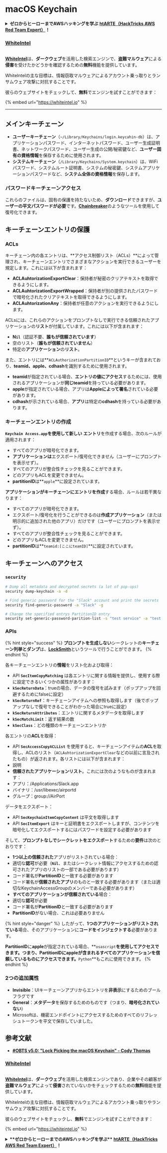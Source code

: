 # macOS Keychain

<details>

<summary><strong>ゼロからヒーローまでAWSハッキングを学ぶ</strong> <a href="https://training.hacktricks.xyz/courses/arte"><strong>htARTE（HackTricks AWS Red Team Expert）</strong></a><strong>！</strong></summary>

HackTricksをサポートする他の方法：

- **HackTricksで企業を宣伝したい**または**HackTricksをPDFでダウンロードしたい**場合は、[**SUBSCRIPTION PLANS**](https://github.com/sponsors/carlospolop)をチェックしてください！
- [**公式PEASS＆HackTricksグッズ**](https://peass.creator-spring.com)を入手する
- [**The PEASS Family**](https://opensea.io/collection/the-peass-family)を発見し、独占的な[**NFTs**](https://opensea.io/collection/the-peass-family)のコレクションを見る
- **💬 [Discordグループ](https://discord.gg/hRep4RUj7f)**に参加するか、[Telegramグループ](https://t.me/peass)に参加するか、**Twitter**で**@carlospolopm**をフォローする🐦 [**@carlospolopm**](https://twitter.com/hacktricks_live)**。**
- **ハッキングテクニックを共有するには、**[**HackTricks**](https://github.com/carlospolop/hacktricks)と[**HackTricks Cloud**](https://github.com/carlospolop/hacktricks-cloud)のGitHubリポジトリにPRを提出してください。

</details>

### [WhiteIntel](https://whiteintel.io)

<figure><img src="../../.gitbook/assets/image (1227).png" alt=""><figcaption></figcaption></figure>

[**WhiteIntel**](https://whiteintel.io)は、**ダークウェブ**を活用した検索エンジンで、**盗難マルウェア**による**侵害**を受けたかどうかを確認するための**無料**機能を提供しています。

WhiteIntelの主な目標は、情報窃取マルウェアによるアカウント乗っ取りとランサムウェア攻撃に対抗することです。

彼らのウェブサイトをチェックして、**無料**でエンジンを試すことができます：

{% embed url="https://whiteintel.io" %}

***

## メインキーチェーン

- **ユーザーキーチェーン**（`~/Library/Keychains/login.keycahin-db`）は、アプリケーションパスワード、インターネットパスワード、ユーザー生成証明書、ネットワークパスワード、ユーザー生成の公開/秘密鍵など、**ユーザー固有の資格情報**を保存するために使用されます。
- **システムキーチェーン**（`/Library/Keychains/System.keychain`）は、WiFiパスワード、システムルート証明書、システムの秘密鍵、システムアプリケーションパスワードなど、**システム全体の資格情報**を保存します。

### パスワードキーチェーンアクセス

これらのファイルは、固有の保護を持たないため、**ダウンロード**できますが、**ユーザーの平文パスワードが必要**です。[**Chainbreaker**](https://github.com/n0fate/chainbreaker)のようなツールを使用して復号化できます。

## キーチェーンエントリの保護

### ACLs

キーチェーン内の各エントリは、**アクセス制御リスト（ACLs）**によって管理され、キーチェーンエントリでさまざまなアクションを実行できるユーザーを規定します。これには以下が含まれます：

- **ACLAuhtorizationExportClear**：保持者が秘密のクリアテキストを取得できるようにします。
- **ACLAuhtorizationExportWrapped**：保持者が別の提供されたパスワードで暗号化されたクリアテキストを取得できるようにします。
- **ACLAuhtorizationAny**：保持者が任意のアクションを実行できるようにします。

ACLsには、これらのアクションをプロンプトなしで実行できる信頼されたアプリケーションの**リスト**が付属しています。これには以下が含まれます：

- **N`il`**（認証不要、**誰もが信頼されています**）
- 空のリスト（**誰もが信頼されていません**）
- 特定の**アプリケーション**の**リスト**。

また、エントリには**`ACLAuthorizationPartitionID`**というキーが含まれており、**teamid、apple、cdhash**を識別するために使用されます。

- **teamid**が指定されている場合、**エントリの値にアクセス**するためには、使用されるアプリケーションが**同じteamid**を持っている必要があります。
- **apple**が指定されている場合、アプリは**Appleによって署名**されている必要があります。
- **cdhash**が示されている場合、**アプリ**は特定の**cdhash**を持っている必要があります。

### キーチェーンエントリの作成

**`Keychain Access.app`**を使用して**新しい** **エントリ**を作成する場合、次のルールが適用されます：

- すべてのアプリが暗号化できます。
- **アプリケーションは**エクスポート/復号化できません（ユーザーにプロンプトを表示せず）。
- すべてのアプリが整合性チェックを見ることができます。
- どのアプリもACLを変更できません。
- **partitionID**は**`apple`**に設定されています。

**アプリケーションがキーチェーンにエントリを作成**する場合、ルールは若干異なります：

- すべてのアプリが暗号化できます。
- エクスポート/復号化を行うことができるのは**作成アプリケーション**（または明示的に追加された他のアプリ）だけです（ユーザーにプロンプトを表示せず）。
- すべてのアプリが整合性チェックを見ることができます。
- どのアプリもACLを変更できません。
- **partitionID**は**`teamid:[ここにteamID]`**に設定されています。

## キーチェーンへのアクセス

### `security`
```bash
# Dump all metadata and decrypted secrets (a lot of pop-ups)
security dump-keychain -a -d

# Find generic password for the "Slack" account and print the secrets
security find-generic-password -a "Slack" -g

# Change the specified entrys PartitionID entry
security set-generic-password-parition-list -s "test service" -a "test acount" -S
```
### APIs

{% hint style="success" %}
**プロンプトを生成しない**シークレットの**キーチェーン列挙とダンプ**は、[**LockSmith**](https://github.com/its-a-feature/LockSmith)というツールで行うことができます。
{% endhint %}

各キーチェーンエントリの**情報**をリスト化および取得：

* API **`SecItemCopyMatching`** は各エントリに関する情報を提供し、使用する際に設定できるいくつかの属性があります：
* **`kSecReturnData`**：trueの場合、データの復号を試みます（ポップアップを回避するためにfalseに設定）
* **`kSecReturnRef`**：キーチェーンアイテムへの参照も取得します（後でポップアップなしで復号できることがわかった場合にtrueに設定）
* **`kSecReturnAttributes`**：エントリに関するメタデータを取得します
* **`kSecMatchLimit`**：返す結果の数
* **`kSecClass`**：どの種類のキーチェーンエントリか

各エントリの**ACL**を取得：

* API **`SecAccessCopyACLList`** を使用すると、キーチェーンアイテムの**ACL**を取得し、ACLのリスト（`ACLAuhtorizationExportClear`などの以前に言及されたもの）が返されます。各リストには以下が含まれます：
* 説明
* **信頼されたアプリケーションリスト**。これには次のようなものが含まれます：
* アプリ：/Applications/Slack.app
* バイナリ：/usr/libexec/airportd
* グループ：group://AirPort

データをエクスポート：

* API **`SecKeychainItemCopyContent`** は平文を取得します
* API **`SecItemExport`** はキーと証明書をエクスポートしますが、コンテンツを暗号化してエクスポートするにはパスワードを設定する必要があります

そして、**プロンプトなしでシークレットをエクスポート**するための**要件**は次のとおりです：

* **1つ以上の信頼された**アプリがリストされている場合：
* 適切な**認可**が必要（**`Nil`**、またはシークレット情報にアクセスするための認可されたアプリのリストの一部である必要があります）
* コード署名が**PartitionID**と一致する必要があります
* コード署名が**信頼されたアプリ**のものと一致する必要があります（または適切なKeychainAccessGroupのメンバーである必要があります）
* **すべてのアプリケーションが信頼されている**場合：
* 適切な**認可**が必要
* コード署名が**PartitionID**と一致する必要があります
* **PartitionID**がない場合、これは必要ありません

{% hint style="danger" %}
したがって、**1つのアプリケーションがリストされている**場合、そのアプリケーションに**コードをインジェクトする**必要があります。

**PartitionID**に**apple**が指定されている場合、**`osascript`**を使用してアクセスできます。つまり、PartitionIDにappleが含まれるすべてのアプリケーションを信頼しているものにアクセスできます。**`Python`**もこれに使用できます。
{% endhint %}

### 2つの追加属性

* **Invisible**：UIキーチェーンアプリからエントリを**非表示**にするためのブールフラグです
* **General**：**メタデータ**を保存するためのものです（つまり、**暗号化されていない**）
* Microsoftは、機密エンドポイントにアクセスするためのすべてのリフレッシュトークンを平文で保存していました。

## 参考文献

* [**#OBTS v5.0: "Lock Picking the macOS Keychain" - Cody Thomas**](https://www.youtube.com/watch?v=jKE1ZW33JpY)

### [WhiteIntel](https://whiteintel.io)

<figure><img src="../../.gitbook/assets/image (1227).png" alt=""><figcaption></figcaption></figure>

[**WhiteIntel**](https://whiteintel.io)は、**ダークウェブ**を活用した検索エンジンであり、企業やその顧客が**盗難マルウェア**によって**侵害**されていないかをチェックするための**無料**機能を提供しています。

WhiteIntelの主な目標は、情報窃取マルウェアによるアカウント乗っ取りやランサムウェア攻撃に対抗することです。

彼らのウェブサイトをチェックし、**無料**でエンジンを試すことができます：

{% embed url="https://whiteintel.io" %}

<details>

<summary><strong>**ゼロからヒーローまでのAWSハッキングを学ぶ**</strong> <a href="https://training.hacktricks.xyz/courses/arte"><strong>htARTE（HackTricks AWS Red Team Expert）</strong></a><strong>！</strong></summary>

HackTricksをサポートする他の方法：

* **HackTricksで企業を宣伝したい**、または**HackTricksをPDFでダウンロードしたい**場合は、[**SUBSCRIPTION PLANS**](https://github.com/sponsors/carlospolop)をチェックしてください！
* [**公式PEASS＆HackTricksのグッズ**](https://peass.creator-spring.com)を手に入れる
* [**The PEASS Family**](https://opensea.io/collection/the-peass-family)を発見し、独占的な[NFTs](https://opensea.io/collection/the-peass-family)コレクションを見つける
* 💬 [**Discordグループ**](https://discord.gg/hRep4RUj7f)または[**telegramグループ**](https://t.me/peass)に**参加**するか、**Twitter** 🐦 [**@carlospolopm**](https://twitter.com/hacktricks\_live)をフォローする。
* **HackTricks**と**HackTricks Cloud**のGitHubリポジトリにPRを提出して、あなたのハッキングトリックを共有してください。

</details>
